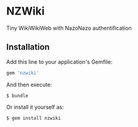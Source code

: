 # NZWiki

Tiny WikiWikiWeb with NazoNazo authentification

## Installation

Add this line to your application's Gemfile:

```ruby
gem 'nzwiki'
```

And then execute:

    $ bundle

Or install it yourself as:

    $ gem install nzwiki


